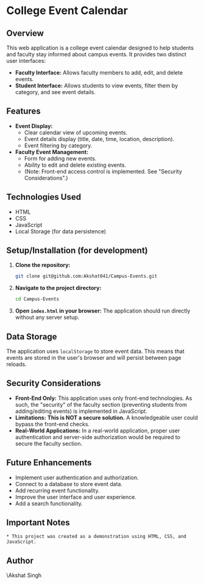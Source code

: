 # College Event Calendar

## Overview

This web application is a college event calendar designed to help students and faculty stay informed about campus events. It provides two distinct user interfaces:

- **Faculty Interface:** Allows faculty members to add, edit, and delete events.
- **Student Interface:** Allows students to view events, filter them by category, and see event details.

## Features

- **Event Display:**
  - Clear calendar view of upcoming events.
  - Event details display (title, date, time, location, description).
  - Event filtering by category.
- **Faculty Event Management:**
  - Form for adding new events.
  - Ability to edit and delete existing events.
  - (Note: Front-end access control is implemented. See "Security Considerations".)

## Technologies Used

- HTML
- CSS
- JavaScript
- Local Storage (for data persistence)

## Setup/Installation (for development)

1.  **Clone the repository:**
    ```bash
    git clone git@github.com:Akshat041/Campus-Events.git
    ```
2.  **Navigate to the project directory:**
    ```bash
    cd Campus-Events
    ```
3.  **Open `index.html` in your browser:** The application should run directly without any server setup.

## Data Storage

The application uses `localStorage` to store event data. This means that events are stored in the user's browser and will persist between page reloads.

## Security Considerations

- **Front-End Only:** This application uses only front-end technologies. As such, the "security" of the faculty section (preventing students from adding/editing events) is implemented in JavaScript.
- **Limitations:** **This is NOT a secure solution.** A knowledgeable user could bypass the front-end checks.
- **Real-World Applications:** In a real-world application, proper user authentication and server-side authorization would be required to secure the faculty section.

## Future Enhancements

- Implement user authentication and authorization.
- Connect to a database to store event data.
- Add recurring event functionality.
- Improve the user interface and user experience.
- Add a search functionality.

## Important Notes

    * This project was created as a demonstration using HTML, CSS, and JavaScript.

## Author

\Akshat Singh
